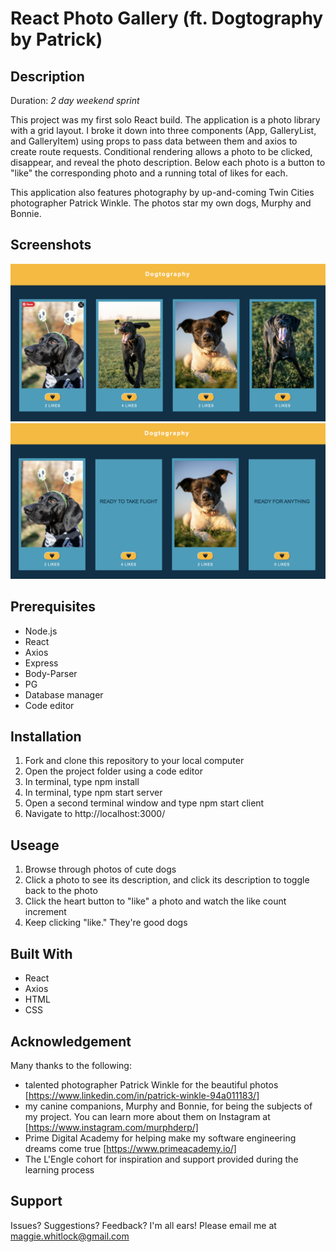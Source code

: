 # React Photo Gallery (ft. Dogtography by Patrick)

## Description

Duration: *2 day weekend sprint*

This project was my first solo React build. The application is a photo library with a grid layout. I broke it down into three components (App, GalleryList, and GalleryItem) using props to pass data between them and axios to create route requests. Conditional rendering allows a photo to be clicked, disappear, and reveal the photo description. Below each photo is a button to "like" the corresponding photo and a running total of likes for each.

This application also features photography by up-and-coming Twin Cities photographer Patrick Winkle. The photos star my own dogs, Murphy and Bonnie.

## Screenshots

![Photo View](/public/images/Photo%20View.png)
![Description View](/public/images/Description%20View.png)

## Prerequisites

- Node.js
- React
- Axios
- Express
- Body-Parser
- PG
- Database manager
- Code editor

## Installation

1. Fork and clone this repository to your local computer
2. Open the project folder using a code editor
3. In terminal, type npm install
4. In terminal, type npm start server
5. Open a second terminal window and type npm start client
6. Navigate to http://localhost:3000/

## Useage

1. Browse through photos of cute dogs
2. Click a photo to see its description, and click its description to toggle back to the photo
3. Click the heart button to "like" a photo and watch the like count increment
4. Keep clicking "like." They're good dogs

## Built With

- React
- Axios
- HTML
- CSS

## Acknowledgement

Many thanks to the following:
- talented photographer Patrick Winkle for the beautiful photos [https://www.linkedin.com/in/patrick-winkle-94a011183/]
- my canine companions, Murphy and Bonnie, for being the subjects of my project. You can learn more about them on Instagram at [https://www.instagram.com/murphderp/]
- Prime Digital Academy for helping make my software engineering dreams come true [https://www.primeacademy.io/]
- The L'Engle cohort for inspiration and support provided during the learning process

## Support
Issues? Suggestions? Feedback? I'm all ears! Please email me at maggie.whitlock@gmail.com